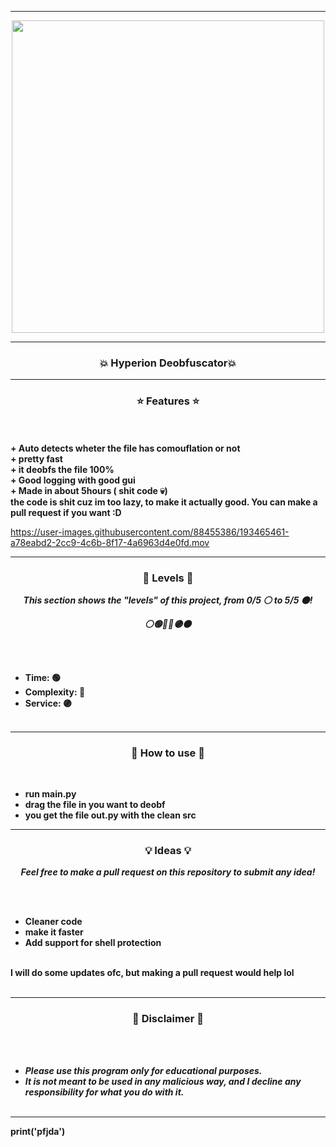 -----

<p align="center">
<img src="https://repository-images.githubusercontent.com/499265392/cdeb5cae-691b-49c7-9f65-56fc01d54813", width="500", height="500">
</p>

-----

### <p align="center">💥 Hyperion Deobfuscator💥</p>


-----

### <p align="center">⭐ Features ⭐</p>

<br><br>
<strong>+ Auto detects wheter the file has comouflation or not </strong>
<br>
<strong>+ pretty fast</strong>
<br>
<strong>+ it deobfs the file 100%</strong>
<br>
<strong>+ Good logging with good gui </strong>
<br>
<strong>+ Made in about 5hours ( shit code 💀) </strong>
<br>
<strong> the code is shit cuz im too lazy, to make it actually good. You can make a pull request if you want :D</strong>
<br>


https://user-images.githubusercontent.com/88455386/193465461-a78eabd2-2cc9-4c6b-8f17-4a6963d4e0fd.mov


</p>


-----

### <p align="center">🎯 Levels 🎯</p>

<p align="center"><strong><i>This section shows the "levels" of this project, from 0/5 ⚪ to 5/5 ⚫!</i></strong</p>
<p align="center"><strong><i>⚪🟢🔵🔴🟣⚫</i></strong</p>

<br><br>
* Time: 🟢
* Complexity: 🔴
* Service: 🟣
<br><br>
-----

### <p align="center">🔔 How to use 🔔</p>

<br>

* run main.py
* drag the file in you want to deobf
* you get the file out.py with the clean src

-----

### <p align="center">💡 Ideas 💡</p>

<p align="center"><strong><i>Feel free to make a pull request on this repository to submit any idea!</i></strong</p>

<br><br>
* Cleaner code
* make it faster
* Add support for shell protection 
<br>
I will do some updates ofc, but making a pull request would help lol
<br><br>

-----


### <p align="center">📌 Disclaimer 📌</p>

<br><br>
* ***Please use this program only for educational purposes.***
* ***It is not meant to be used in any malicious way, and I decline any responsibility for what you do with it.***
<br><br>

-----
print('pfjda')